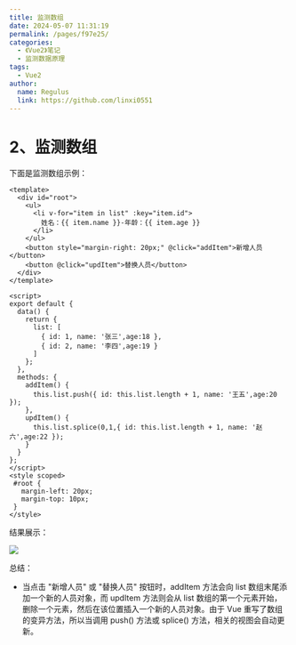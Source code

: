 ```yaml
---
title: 监测数组
date: 2024-05-07 11:31:19
permalink: /pages/f97e25/
categories:
  - 《Vue2》笔记
  - 监测数据原理
tags:
  - Vue2
author: 
  name: Regulus
  link: https://github.com/linxi0551
---
```


# 2、监测数组

下面是监测数组示例：
```vue
<template>
  <div id="root">
    <ul>
      <li v-for="item in list" :key="item.id">
        姓名：{{ item.name }}-年龄：{{ item.age }}
      </li>
    </ul>
    <button style="margin-right: 20px;" @click="addItem">新增人员</button>
    <button @click="updItem">替换人员</button>
  </div>
</template>

<script>
export default {
  data() {
    return {
      list: [
        { id: 1, name: '张三',age:18 },
        { id: 2, name: '李四',age:19 }
      ]
    };
  },
  methods: {
    addItem() {
      this.list.push({ id: this.list.length + 1, name: '王五',age:20 });
    },
    updItem() {
      this.list.splice(0,1,{ id: this.list.length + 1, name: '赵六',age:22 });
    }
  }
};
</script>
<style scoped>
 #root {
   margin-left: 20px;
   margin-top: 10px;
 }
</style>

```

结果展示：

![](https://cdn.nlark.com/yuque/0/2024/gif/40965929/1713509817529-d3f0f70a-ad25-4197-bd9c-c860f4f48692.gif)

总结：

- 当点击 "新增人员" 或 "替换人员" 按钮时，addItem 方法会向 list 数组末尾添加一个新的人员对象，而 updItem 方法则会从 list 数组的第一个元素开始，删除一个元素，然后在该位置插入一个新的人员对象。由于 Vue 重写了数组的变异方法，所以当调用  push()  方法或  splice()  方法，相关的视图会自动更新。
